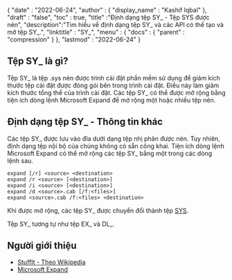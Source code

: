 {
  "date" : "2022-06-24",
  "author" : {
    "display_name" : "Kashif Iqbal"
},
  "draft" : "false",
  "toc" : true,
  "title" :"Định dạng tệp SY_ - Tệp SYS được nén",
  "description":"Tìm hiểu về định dạng tệp SY_ và các API có thể tạo và mở tệp SY_.",
  "linktitle" : "SY_",
  "menu" : {
    "docs" : {
      "parent" : "compression"
}
},
  "lastmod" : "2022-06-24"
}

## Tệp SY_ là gì?

Tệp SY_ là tệp .sys nén được trình cài đặt phần mềm sử dụng để giảm kích thước tệp cài đặt được đóng gói bên trong trình cài đặt. Điều này làm giảm kích thước tổng thể của trình cài đặt. Các tệp SY_ có thể được mở rộng bằng tiện ích dòng lệnh Microsoft Expand để mở rộng một hoặc nhiều tệp nén.

## Định dạng tệp SY_ - Thông tin khác

Các tệp SY_ được lưu vào đĩa dưới dạng tệp nhị phân được nén. Tuy nhiên, định dạng tệp nội bộ của chúng không có sẵn công khai. Tiện ích dòng lệnh Microsoft Expand có thể mở rộng các tệp SY_ bằng một trong các dòng lệnh sau.

```
expand [/r] <source> <destination>
expand /r <source> [<destination>]
expand /i <source> [<destination>]
expand /d <source>.cab [/f:<files>]
expand <source>.cab /f:<files> <destination>
```
Khi được mở rộng, các tệp SY_ được chuyển đổi thành tệp [SYS](/system/sys/).

Tệp SY_ tương tự như tệp EX_ và DL_.

## Người giới thiệu

* [StuffIt - Theo Wikipedia](https://en.wikipedia.org/wiki/StuffIt)
* [Microsoft Expand](https://learn.microsoft.com/en-us/windows-server/administration/windows-commands/expand)

